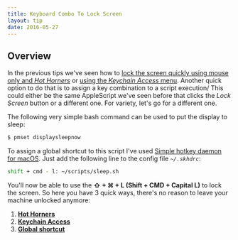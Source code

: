 ```yaml
---
title: Keyboard Combo To Lock Screen
layout: tip
date: 2016-05-27
---
```


## Overview

In the previous tips we've seen how to [lock the screen quickly using mouse only and _Hot Horners_](http://craftware.xyz/tips/Lock-machine-gestures.html) or [using the _Keychain Access_ menu](http://craftware.xyz/tips/Keychain-status-menubar.html). Another quick option to do that is to assign a key combination to a script execution/ This could either be the same AppleScript we've seen before that clicks the _Lock Screen_ button or a different one. For variety, let's go for a different one.

The following very simple bash command can be used to put the display to sleep:
```bash
$ pmset displaysleepnow
```


To assign a global shortcut to this script I've used [Simple hotkey daemon for macOS](https://github.com/koekeishiya/skhd). Just add the following line to the config file _```~/.skhdrc```_:
```bash
shift + cmd - l: ~/scripts/sleep.sh
````

You'll now be able to use the **⇧ +  ⌘ + L (Shift + CMD + Capital L)** to lock the screen. So here you have 3 quick ways, there's no reason to leave your machine unlocked anymore:

1. [**Hot Horners**](http://craftware.xyz/tips/Lock-machine-gestures.html)
2. [**Keychain Access**](http://craftware.xyz/tips/Keychain-status-menubar.html)
3. [**Global shortcut**](http://craftware.xyz/tips/Automator-lock-screen.html)
